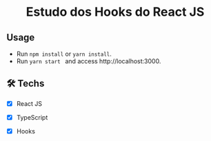 <h1 align="center">Estudo dos Hooks do React JS</h1>

## Usage

* Run ```npm install``` or ```yarn install```.
* Run ```yarn start ``` and access http://localhost:3000.

## 🛠 Techs

- [x] React JS 
- [x] TypeScript
- [x] Hooks

